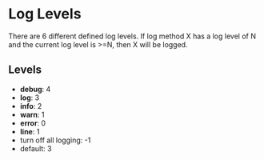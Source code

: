 # Log Levels

There are 6 different defined log levels. If log method X has a log level of N and the current log level is &gt;=N, then X will be logged.

## Levels

* **debug**: 4
* **log**: 3
* **info**: 2
* **warn**: 1
* **error**: 0
* **line**: 1
* turn off all logging: -1
* default: 3


